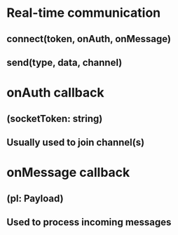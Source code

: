 # Real-time communication

## connect(token, onAuth, onMessage)
## send(type, data, channel)

# onAuth callback

## (socketToken: string)
## Usually used to join channel(s)

# onMessage callback

## (pl: Payload)
## Used to process incoming messages
